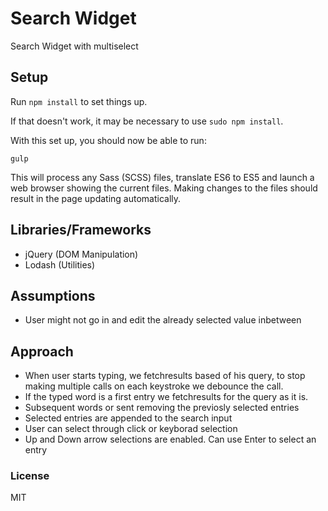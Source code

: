 # Search Widget

Search Widget with multiselect

## Setup

Run `npm install` to set things up.

If that doesn't work, it may be necessary to use `sudo npm install`.

With this set up, you should now be able to run:

    gulp

This will process any Sass (SCSS) files, translate ES6 to ES5 and launch a web browser showing the current files. Making changes to the files should result in the page updating automatically.

## Libraries/Frameworks

- jQuery (DOM Manipulation)
- Lodash (Utilities)

## Assumptions

- User might not go in and edit the already selected value inbetween

## Approach

- When user starts typing, we fetchresults based of his query, to stop making multiple calls on each keystroke we debounce the call.
- If the typed word is a first entry we fetchresults for the query as it is.
- Subsequent words or sent removing the previosly selected entries
- Selected entries are appended to the search input
- User can select through click or keyborad selection
- Up and Down arrow selections are enabled. Can use Enter to select an entry
 

### License

MIT
